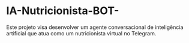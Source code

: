 # IA-Nutricionista-BOT-
Este projeto visa desenvolver um agente conversacional de inteligência artificial que atua como um nutricionista virtual no Telegram.
